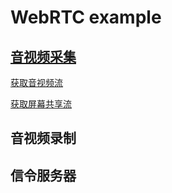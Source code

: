 # WebRTC example

## [音视频采集](audio-and-video-capture/)

[获取音视频流](./audio-and-video-capture/getUserStream.html)

[获取屏幕共享流](./audio-and-video-capture/getDisplayMedia.html)

## 音视频录制


## 信令服务器
